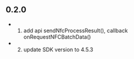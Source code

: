 ## 0.2.0

* 1. add api sendNfcProcessResult(), callback onRequestNFCBatchData()
* 2. update SDK version to 4.5.3